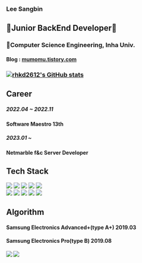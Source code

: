### Lee Sangbin

## 🌱Junior BackEnd Developer🌱

### 👯Computer Science Engineering, Inha Univ.
#### Blog : <a href="https://mumomu.tistory.com">mumomu.tistory.com</a>
### [![rhkd2612's GitHub stats](https://github-readme-stats.vercel.app/api?username=rhkd2612)](https://github.com/anuraghazra/github-readme-stats)

## Career
##### 2022.04 ~ 2022.11 
#### Software Maestro 13th 
##### 2023.01 ~ <br>
#### Netmarble f&c Server Developer <br>

## Tech Stack
<img src="https://img.shields.io/badge/java-007396?style=for-the-badge&logo=java&logoColor=white"> <img src="https://img.shields.io/badge/springboot-6DB33F?style=for-the-badge&logo=springboot&logoColor=white">
<img src="https://img.shields.io/badge/c++-00599C?style=for-the-badge&logo=cplusplus&logoColor=white"> 
<img src="https://img.shields.io/badge/mysql-4479A1?style=for-the-badge&logo=mysql&logoColor=white"> 
<img src="https://img.shields.io/badge/redis-003545?style=for-the-badge&logo=redis&logoColor=white"><br>
<img src="https://img.shields.io/badge/jenkins-003545?style=for-the-badge&logo=jenkins&logoColor=white">
<img src="https://img.shields.io/badge/github-181717?style=for-the-badge&logo=github&logoColor=white">
<img src="https://img.shields.io/badge/jira-FC6D26?style=for-the-badge&logo=jira&logoColor=white">
<img src="https://img.shields.io/badge/AWS-232F3E?style=for-the-badge&logo=Amazon&logoColor=white">
<img src="https://img.shields.io/badge/unity-232F3E?style=for-the-badge&logo=unity&logoColor=white">

## Algorithm
#### Samsung Electronics Advanced+(type A+) 2019.03
#### Samsung Electronics Pro(type B) 2019.08
<img src="https://img.shields.io/badge/samsung-1428A0?style=for-the-badge&logo=samsung&logoColor=white">
<img align='left' src="http://mazassumnida.wtf/api/v2/generate_badge?boj=rhkd2612">



